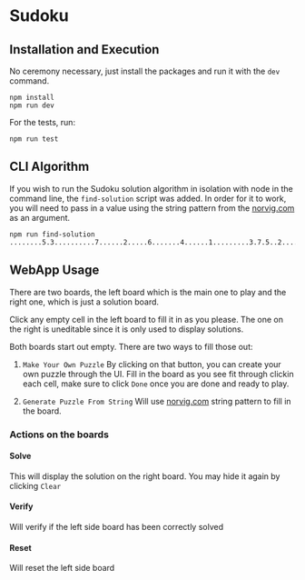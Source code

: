 # Sudoku

## Installation and Execution
No ceremony necessary, just install the packages and run it with the `dev` command.

```
npm install
npm run dev
```

For the tests, run:
```
npm run test
```

## CLI Algorithm
If you wish to run the Sudoku solution algorithm in isolation with node in the command line, the `find-solution` script was added. In order for it to work, you will need to pass in a value using the string pattern from the [norvig.com](http://norvig.com/sudoku.html) as an argument.

```
npm run find-solution ........5.3..........7......2.....6.......4......1.........3.7.5..2.....1.4......
```

## WebApp Usage
There are two boards, the left board which is the main one to play and the right one, which is just a solution board.

Click any empty cell in the left board to fill it in as you please. The one on the right is uneditable since it is only used to display solutions.

Both boards start out empty. There are two ways to fill those out:

1. `Make Your Own Puzzle`
By clicking on that button, you can create your own puzzle through the UI.
Fill in the board as you see fit through clickin each cell, make sure to click `Done` once you are done and ready to play.

2. `Generate Puzzle From String`
Will use [norvig.com](http://norvig.com/sudoku.html) string pattern to fill in the board.

### Actions on the boards

#### Solve
This will display the solution on the right board. You may hide it again by clicking `Clear`

#### Verify
Will verify if the left side board has been correctly solved

#### Reset
Will reset the left side board
